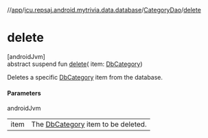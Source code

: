 //[app](../../../index.md)/[icu.repsaj.android.mytrivia.data.database](../index.md)/[CategoryDao](index.md)/[delete](delete.md)

# delete

[androidJvm]\
abstract suspend fun [delete](delete.md)(
item: [DbCategory](../../icu.repsaj.android.mytrivia.data.database.entities/-db-category/index.md))

Deletes a
specific [DbCategory](../../icu.repsaj.android.mytrivia.data.database.entities/-db-category/index.md)
item from the database.

#### Parameters

androidJvm

|      |                                                                                                                      |
|------|----------------------------------------------------------------------------------------------------------------------|
| item | The [DbCategory](../../icu.repsaj.android.mytrivia.data.database.entities/-db-category/index.md) item to be deleted. |
